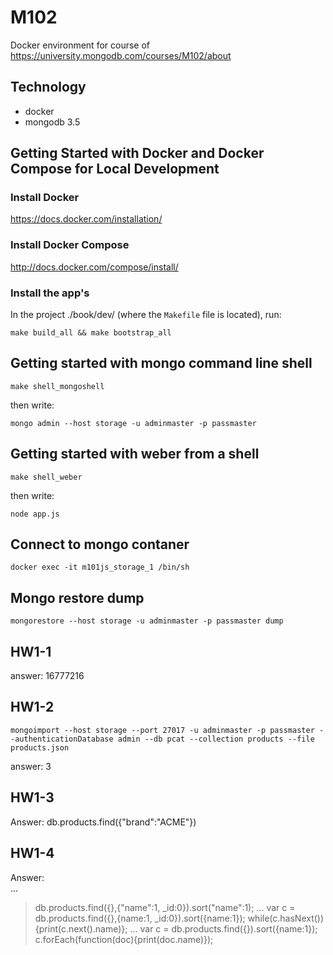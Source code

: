 M102
========================

Docker environment for course of https://university.mongodb.com/courses/M102/about

Technology
----------------
- docker
- mongodb 3.5


Getting Started with Docker and Docker Compose for Local Development
--------------------------------------------------------------------

### Install Docker

https://docs.docker.com/installation/

### Install Docker Compose

http://docs.docker.com/compose/install/

### Install the app's

In the project ./book/dev/ (where the `Makefile` file is located), run:

```
make build_all && make bootstrap_all
```


Getting started with mongo command line shell
--------------------------------------------------------------------

```
make shell_mongoshell
```

then write:

```
mongo admin --host storage -u adminmaster -p passmaster
```


Getting started with weber from a shell
--------------------------------------------------------------------

```
make shell_weber
```

then write:

```
node app.js
```


Connect to mongo contaner
--------------------------------------------------------------------

```
docker exec -it m101js_storage_1 /bin/sh
```


Mongo restore dump
--------------------------------------------------------------------

```
mongorestore --host storage -u adminmaster -p passmaster dump
```


HW1-1
--------------------------------------------------------------------

answer: 16777216

HW1-2
--------------------------------------------------------------------

```
mongoimport --host storage --port 27017 -u adminmaster -p passmaster --authenticationDatabase admin --db pcat --collection products --file products.json
```

answer: 3

HW1-3
--------------------------------------------------------------------

Answer: db.products.find({"brand":"ACME"})


HW1-4
--------------------------------------------------------------------

Answer:  
...
> db.products.find({},{"name":1, _id:0}).sort("name":1);
...
> var c = db.products.find({},{name:1, _id:0}).sort({name:1});
> while(c.hasNext()){print(c.next().name)};
...
> var c = db.products.find({}).sort({name:1});
> c.forEach(function(doc){print(doc.name)});

